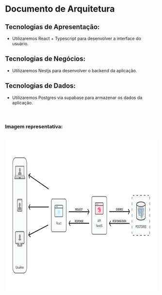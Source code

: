 <h1>Documento de Arquitetura</h1>

<h2>Tecnologias de Apresentação: </h2>

<ul>
<li>Utilizaremos React + Typescript para desenvolver a interface do usuário. </li>
</ul>

<h2>Tecnologias de Negócios: </h2>

<ul>
<li>Utilizaremos Nestjs para desenvolver o backend da aplicação. </li>
</ul>

<h2>Tecnologias de Dados: </h2>

<ul style="margin-bottom: 60px;">
<li>Utilizaremos Postgres via supabase para armazenar os dados da aplicação. </li>
</ul>


<h3>Imagem representativa: </h3> <br/>

<img src="./Documentos_relacionados/Arquitetura.png" alt="Arquitetura" width="1000" height="500" style="margin-bottom: 60px;"/>
